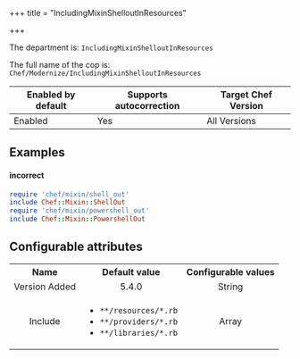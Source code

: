+++
title = "IncludingMixinShelloutInResources"

+++

<!-- This content is automatically generated. See https://github.com/chef/chef-web-docs/blob/main/generated/README.md -->

The department is: `IncludingMixinShelloutInResources`

The full name of the cop is: `Chef/Modernize/IncludingMixinShelloutInResources`

| Enabled by default | Supports autocorrection | Target Chef Version |
| --- | --- | --- |
| Enabled | Yes | All Versions |

## Examples


#### incorrect

```ruby
require 'chef/mixin/shell_out'
include Chef::Mixin::ShellOut
require 'chef/mixin/powershell_out'
include Chef::Mixin::PowershellOut
```

## Configurable attributes

<table>
<tbody><tr>
<th>Name</th>
<th>Default value</th>
<th>Configurable values</th>
</tr>
<tr>
<td style="text-align:center">Version Added</td>
<td style="text-align:center">5.4.0</td>
<td style="text-align:center">String</td>
</tr>
<tr><td style="text-align:center">Include</td>
<td style="text-align:center"><ul>
<li><code>**/resources/*.rb</code></li>
<li><code>**/providers/*.rb</code></li>
<li><code>**/libraries/*.rb</code></li>
</ul>
</td>
<td style="text-align:center">Array</td>
</tr></tbody></table>
